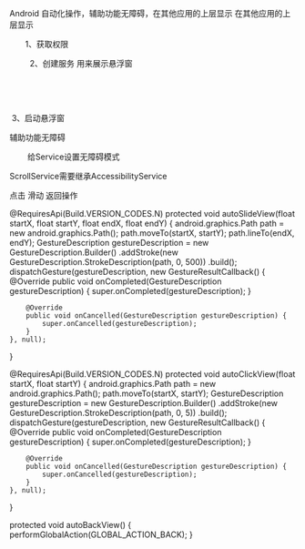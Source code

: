 
Android 自动化操作，辅助功能无障碍，在其他应用的上层显示
​
在其他应用的上层显示

       1、获取权限

<uses-permission android:name="android.permission.SYSTEM_ALERT_WINDOW" />


         2、创建服务 用来展示悬浮窗

                

 

 3、启动悬浮窗



辅助功能无障碍

<uses-permission android:name="android.permission.FOREGROUND_SERVICE" />
        给Service设置无障碍模式

<service
    android:name=".services.ScrollService"
    android:permission="android.permission.BIND_ACCESSIBILITY_SERVICE">
    <intent-filter>
        <action android:name="android.accessibilityservice.AccessibilityService" />
    </intent-filter>
    <meta-data
        android:name="android.accessibilityservice"
        android:resource="@xml/accessibility" />
</service>
ScrollService需要继承AccessibilityService

点击 滑动 返回操作

@RequiresApi(Build.VERSION_CODES.N)
protected void autoSlideView(float startX, float startY, float endX, float endY) {
    android.graphics.Path path = new android.graphics.Path();
    path.moveTo(startX, startY);
    path.lineTo(endX, endY);
    GestureDescription gestureDescription = new GestureDescription.Builder()
            .addStroke(new GestureDescription.StrokeDescription(path, 0, 500))
            .build();
    dispatchGesture(gestureDescription, new GestureResultCallback() {
        @Override
        public void onCompleted(GestureDescription gestureDescription) {
            super.onCompleted(gestureDescription);
        }

        @Override
        public void onCancelled(GestureDescription gestureDescription) {
            super.onCancelled(gestureDescription);
        }
    }, null);
}

@RequiresApi(Build.VERSION_CODES.N)
protected void autoClickView(float startX, float startY) {
    android.graphics.Path path = new android.graphics.Path();
    path.moveTo(startX, startY);
    GestureDescription gestureDescription = new GestureDescription.Builder()
            .addStroke(new GestureDescription.StrokeDescription(path, 0, 5))
            .build();
    dispatchGesture(gestureDescription, new GestureResultCallback() {
        @Override
        public void onCompleted(GestureDescription gestureDescription) {
            super.onCompleted(gestureDescription);
        }

        @Override
        public void onCancelled(GestureDescription gestureDescription) {
            super.onCancelled(gestureDescription);
        }
    }, null);
}

protected void autoBackView() {
    performGlobalAction(GLOBAL_ACTION_BACK);
}
​
